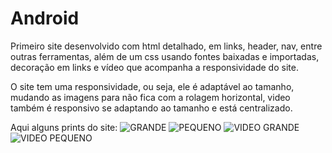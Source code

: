 # Android
Primeiro site desenvolvido com html detalhado, em links, header, nav, entre outras ferramentas, além de um css usando fontes baixadas e importadas, decoração em links e vídeo que acompanha a responsividade do site.

O site tem uma responsividade, ou seja, ele é adaptável ao tamanho, mudando as imagens para não fica com a rolagem horizontal, video também é responsivo se adaptando ao tamanho e está centralizado.

Aqui alguns prints do site:
![GRANDE](https://user-images.githubusercontent.com/113918441/213796537-131fed6f-7124-48c0-baa4-b58372133e5c.PNG)
![PEQUENO](https://user-images.githubusercontent.com/113918441/213796548-eaeaf15b-b2c0-4236-a1d9-cdc24095c001.PNG)
![VIDEO GRANDE](https://user-images.githubusercontent.com/113918441/213796554-ef115f6a-1531-4c2a-9f46-908747c64201.PNG)
![VIDEO PEQUENO](https://user-images.githubusercontent.com/113918441/213796560-143b5169-410e-4553-b0aa-0d81edde2522.PNG)
